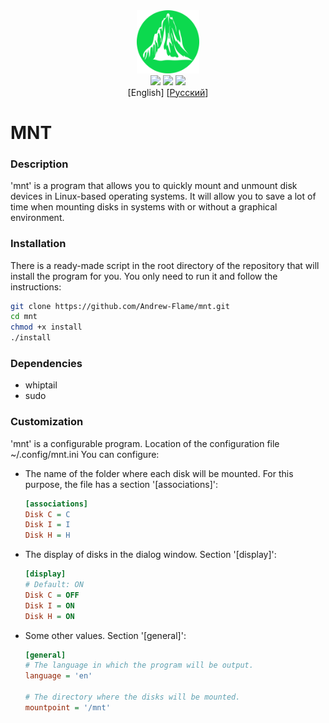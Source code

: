 <div align=center style='text-align: center'>
    <img src='/images/logo.svg' width=20%/><br>
    <img src='https://img.shields.io/github/repo-size/Andrew-Flame/mnt?style=for-the-badge'/>
    <img src='https://img.shields.io/github/v/release/Andrew-Flame/mnt?style=for-the-badge'/>
    <img src='https://img.shields.io/github/license/Andrew-Flame/mnt?color=%230CD94E&style=for-the-badge'/><br>
    [English]
    [<a href='/docs/README-RU.MD'>Русский</a>]
</div>

# MNT
### Description
'mnt' is a program that allows you to quickly mount and unmount disk devices in Linux-based operating systems. It will allow you to save a lot of time when mounting disks in systems with or without a graphical environment.

### Installation
There is a ready-made script in the root directory of the repository that will install the program for you. You only need to run it and follow the instructions:
```BASH
git clone https://github.com/Andrew-Flame/mnt.git
cd mnt
chmod +x install
./install
```

### Dependencies
- whiptail
- sudo

### Customization
'mnt' is a configurable program. Location of the configuration file ~/.config/mnt.ini
You can configure:
- The name of the folder where each disk will be mounted. For this purpose, the file has a section '[associations]':
  ```INI
  [associations]
  Disk C = C
  Disk I = I
  Disk H = H
  ```
- The display of disks in the dialog window. Section '[display]':
  ```INI
  [display]
  # Default: ON
  Disk C = OFF
  Disk I = ON
  Disk H = ON
  ```
- Some other values. Section '[general]':
  ```INI
  [general]
  # The language in which the program will be output.
  language = 'en'

  # The directory where the disks will be mounted.
  mountpoint = '/mnt'
  ```
